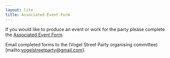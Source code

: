 ```yaml
---
layout: lite
title: Associated Event Form
---
```


If you would like to produce an event or work for the party please complete the [Associated Event Form](/assets/VSP2015-AssocEventForm.pdf).

Email completed forms to the (Vogel Street Party organising committee)[mailto:vogelstreetparty@gmail.com].